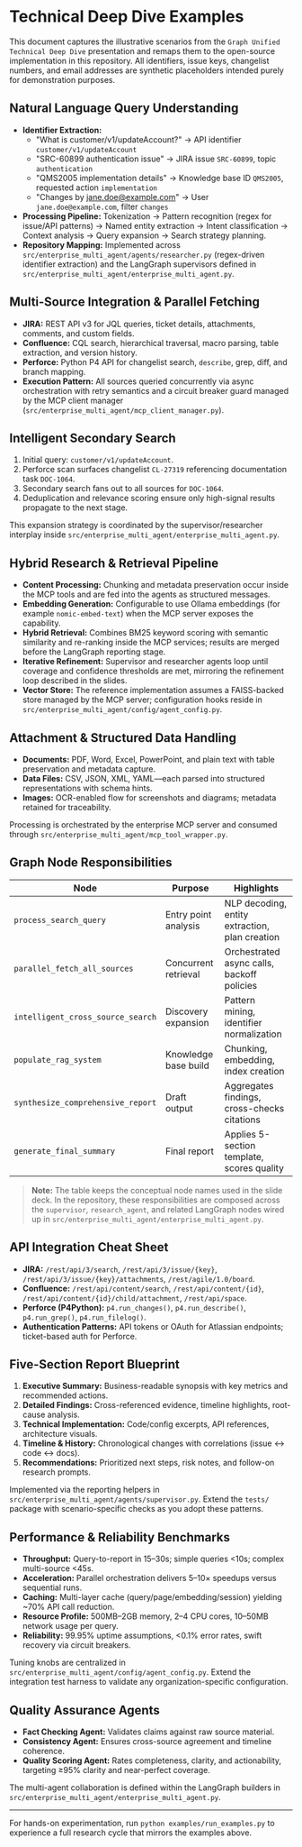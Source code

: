 # Technical Deep Dive Examples

This document captures the illustrative scenarios from the `Graph Unified Technical Deep Dive` presentation and remaps them to the open-source implementation in this repository. All identifiers, issue keys, changelist numbers, and email addresses are synthetic placeholders intended purely for demonstration purposes.

## Natural Language Query Understanding

- **Identifier Extraction:**
  - "What is customer/v1/updateAccount?" → API identifier `customer/v1/updateAccount`
  - "SRC-60899 authentication issue" → JIRA issue `SRC-60899`, topic `authentication`
  - "QMS2005 implementation details" → Knowledge base ID `QMS2005`, requested action `implementation`
  - "Changes by jane.doe@example.com" → User `jane.doe@example.com`, filter `changes`
- **Processing Pipeline:** Tokenization → Pattern recognition (regex for issue/API patterns) → Named entity extraction → Intent classification → Context analysis → Query expansion → Search strategy planning.
- **Repository Mapping:** Implemented across `src/enterprise_multi_agent/agents/researcher.py` (regex-driven identifier extraction) and the LangGraph supervisors defined in `src/enterprise_multi_agent/enterprise_multi_agent.py`.

## Multi-Source Integration & Parallel Fetching

- **JIRA:** REST API v3 for JQL queries, ticket details, attachments, comments, and custom fields.
- **Confluence:** CQL search, hierarchical traversal, macro parsing, table extraction, and version history.
- **Perforce:** Python P4 API for changelist search, `describe`, grep, diff, and branch mapping.
- **Execution Pattern:** All sources queried concurrently via async orchestration with retry semantics and a circuit breaker guard managed by the MCP client manager (`src/enterprise_multi_agent/mcp_client_manager.py`).

## Intelligent Secondary Search

1. Initial query: `customer/v1/updateAccount`.
2. Perforce scan surfaces changelist `CL-27319` referencing documentation task `DOC-1064`.
3. Secondary search fans out to all sources for `DOC-1064`.
4. Deduplication and relevance scoring ensure only high-signal results propagate to the next stage.

This expansion strategy is coordinated by the supervisor/researcher interplay inside `src/enterprise_multi_agent/enterprise_multi_agent.py`.

## Hybrid Research & Retrieval Pipeline

- **Content Processing:** Chunking and metadata preservation occur inside the MCP tools and are fed into the agents as structured messages.
- **Embedding Generation:** Configurable to use Ollama embeddings (for example `nomic-embed-text`) when the MCP server exposes the capability.
- **Hybrid Retrieval:** Combines BM25 keyword scoring with semantic similarity and re-ranking inside the MCP services; results are merged before the LangGraph reporting stage.
- **Iterative Refinement:** Supervisor and researcher agents loop until coverage and confidence thresholds are met, mirroring the refinement loop described in the slides.
- **Vector Store:** The reference implementation assumes a FAISS-backed store managed by the MCP server; configuration hooks reside in `src/enterprise_multi_agent/config/agent_config.py`.

## Attachment & Structured Data Handling

- **Documents:** PDF, Word, Excel, PowerPoint, and plain text with table preservation and metadata capture.
- **Data Files:** CSV, JSON, XML, YAML—each parsed into structured representations with schema hints.
- **Images:** OCR-enabled flow for screenshots and diagrams; metadata retained for traceability.

Processing is orchestrated by the enterprise MCP server and consumed through `src/enterprise_multi_agent/mcp_tool_wrapper.py`.

## Graph Node Responsibilities

| Node | Purpose | Highlights |
| --- | --- | --- |
| `process_search_query` | Entry point analysis | NLP decoding, entity extraction, plan creation |
| `parallel_fetch_all_sources` | Concurrent retrieval | Orchestrated async calls, backoff policies |
| `intelligent_cross_source_search` | Discovery expansion | Pattern mining, identifier normalization |
| `populate_rag_system` | Knowledge base build | Chunking, embedding, index creation |
| `synthesize_comprehensive_report` | Draft output | Aggregates findings, cross-checks citations |
| `generate_final_summary` | Final report | Applies 5-section template, scores quality |

> **Note:** The table keeps the conceptual node names used in the slide deck. In the repository, these responsibilities are composed across the `supervisor`, `research_agent`, and related LangGraph nodes wired up in `src/enterprise_multi_agent/enterprise_multi_agent.py`.

## API Integration Cheat Sheet

- **JIRA:** `/rest/api/3/search`, `/rest/api/3/issue/{key}`, `/rest/api/3/issue/{key}/attachments`, `/rest/agile/1.0/board`.
- **Confluence:** `/rest/api/content/search`, `/rest/api/content/{id}`, `/rest/api/content/{id}/child/attachment`, `/rest/api/space`.
- **Perforce (P4Python):** `p4.run_changes()`, `p4.run_describe()`, `p4.run_grep()`, `p4.run_filelog()`.
- **Authentication Patterns:** API tokens or OAuth for Atlassian endpoints; ticket-based auth for Perforce.

## Five-Section Report Blueprint

1. **Executive Summary:** Business-readable synopsis with key metrics and recommended actions.
2. **Detailed Findings:** Cross-referenced evidence, timeline highlights, root-cause analysis.
3. **Technical Implementation:** Code/config excerpts, API references, architecture visuals.
4. **Timeline & History:** Chronological changes with correlations (issue ↔ code ↔ docs).
5. **Recommendations:** Prioritized next steps, risk notes, and follow-on research prompts.

Implemented via the reporting helpers in `src/enterprise_multi_agent/agents/supervisor.py`. Extend the `tests/` package with scenario-specific checks as you adopt these patterns.

## Performance & Reliability Benchmarks

- **Throughput:** Query-to-report in 15–30s; simple queries <10s; complex multi-source <45s.
- **Acceleration:** Parallel orchestration delivers 5–10× speedups versus sequential runs.
- **Caching:** Multi-layer cache (query/page/embedding/session) yielding ~70% API call reduction.
- **Resource Profile:** 500MB–2GB memory, 2–4 CPU cores, 10–50MB network usage per query.
- **Reliability:** 99.95% uptime assumptions, <0.1% error rates, swift recovery via circuit breakers.

Tuning knobs are centralized in `src/enterprise_multi_agent/config/agent_config.py`. Extend the integration test harness to validate any organization-specific configuration.

## Quality Assurance Agents

- **Fact Checking Agent:** Validates claims against raw source material.
- **Consistency Agent:** Ensures cross-source agreement and timeline coherence.
- **Quality Scoring Agent:** Rates completeness, clarity, and actionability, targeting ≥95% clarity and near-perfect coverage.

The multi-agent collaboration is defined within the LangGraph builders in `src/enterprise_multi_agent/enterprise_multi_agent.py`.

---

For hands-on experimentation, run `python examples/run_examples.py` to experience a full research cycle that mirrors the examples above.
